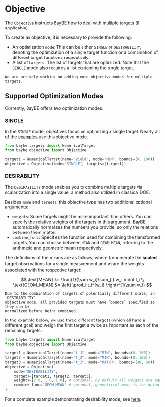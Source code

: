 # Objective

The [`Objective`](baybe.objective.Objective) instructs BayBE how to deal with multiple
targets (if applicable).

To create an objective, it is necessary to provide the following:
* An optimization `mode`: This can be either `SINGLE` or `DESIRABILITY`,
  denoting the optimization of a single target function or a combination of
  different target functions respectively.
* A list of `targets`: The list of targets that are optimized. Note that the
  `SINGLE` mode also requires a list containing the single target.

```{note}
We are actively working on adding more objective modes for multiple targets.
```

## Supported Optimization Modes
Currently, BayBE offers two optimization modes.

### SINGLE
In the `SINGLE` mode, objectives focus on optimizing a single target. 
Nearly all of the [examples](../../examples/examples) use this objective mode.

```python
from baybe.targets import NumericalTarget
from baybe.objective import Objective

target1 = NumericalTarget(name="yield", mode="MIN", bounds=(0, 100))
objective = Objective(mode="SINGLE", targets=[target1])
```

### DESIRABILITY
The `DESIRABILITY` mode enables you to combine multiple targets via scalarization 
into a single value, a method also utilized in classical DOE.

Besides `mode` and `targets`, this objective type has two additional optional arguments:
* `weights`: Some targets might be more important than others.
  You can specify the relative weights of the targets in this argument.
  BayBE automatically normalizes the numbers you provide, so only the relations between 
  them matter.
* `combine_func`: Specifies the function used for combining the transformed targets. 
  You can choose between `MEAN` and `GEOM_MEAN`, referring to the arithmetic and 
  geometric mean respectively.

The definitions of the means are as follows, where $t_i$ enumerate the **scaled** target 
observations for a single measurement and $w_i$ are the weights associated with the 
respective target:

$$
\text{MEAN} &= \frac{1}{\sum w_i}\sum_{i} w_i \cdot t_i \\
\text{GEOM_MEAN} &= \left( \prod_i t_i^{w_i} \right)^{1/\sum w_i}
$$

```{attention}
Due to the combination of targets of potentially different scale, in `DESIRABILITY` 
objective mode, all provided targets must have `bounds` specified so they can be 
normalized before being combined.
```

In the example below, we use three different targets (which all have a different goal) 
and weigh the first target a twice as important as each of the remaining targets:
```python
from baybe.targets import NumericalTarget
from baybe.objective import Objective

target1 = NumericalTarget(name="t_1", mode="MIN", bounds=(0, 100))
target2 = NumericalTarget(name="t_2", mode="MIN", bounds=(0, 100))
target3 = NumericalTarget(name="t_3", mode="MATCH", bounds=(40, 60))
objective = Objective(
    mode="DESIRABILITY", 
    targets=[target1, target2, target3],
    weights=[2.0, 1.0, 1.0], # optional, by default all weights are equal
    combine_func="GEOM_MEAN" # optional, geometrical mean is the default
)
```

For a complete example demonstrating desirability mode, see [here](./../../examples/Multi_Target/desirability).